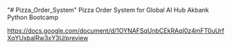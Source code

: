 "# Pizza_Order_System" 
Pizza Order System for Global AI Hub Akbank Python Bootcamp 


https://docs.google.com/document/d/1OYNAFSqUnbCEkRAqI0z4mFT0uUrfXqYUxbalRw3xY3U/preview
